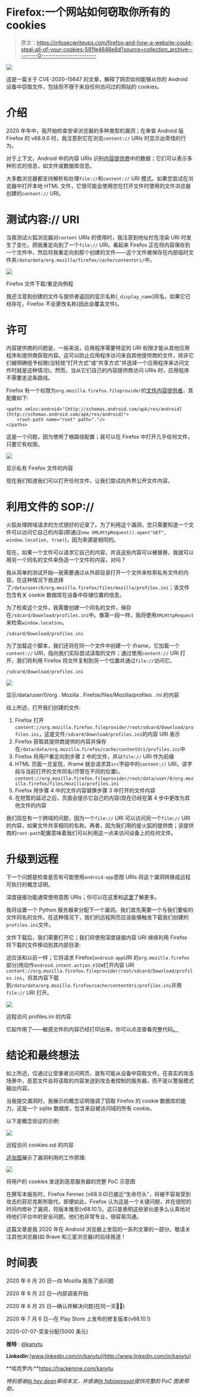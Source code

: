 # Firefox:一个网站如何窃取你所有的 cookies

> 原文：<https://infosecwriteups.com/firefox-and-how-a-website-could-steal-all-of-your-cookies-581fe4648e8d?source=collection_archive---------0----------------------->

![](img/ae4ee9f3c54bc4d00a6a9b39c0d3f610.png)

这是一篇关于 CVE-2020–15647 的文章，解释了网页如何能够从你的 Android 设备中窃取文件，包括但不限于来自任何访问过的网站的 cookies。

# 介绍

2020 年年中，我开始检查安卓浏览器的多种类型的漏洞；在审查 Android 版 Firefox 的 v68.9.0 时，我注意到它在浏览`content://` URIs 时显示出奇怪的行为。

对于上下文，Android 中的内容 URIs 识别[内容提供商](https://developer.android.com/guide/topics/providers/content-providers)中的数据；它们可以表示多种形式的信息，如文件或数据库信息。

大多数浏览器都支持解析和处理`file://`和`content://` URI 模式。如果您尝试在浏览器中打开本地 HTML 文件，它很可能会使用您在打开文件时使用的文件浏览器创建的`content://` URI。

# 测试内容:// URI

当我测试火狐浏览器对`content` URIs 的使用时，我注意到地址栏在渲染 URI 时发生了变化，把我重定向到了一个`file://` URI。看起来 Firefox 正在将内容保存到一个文件中，然后将我重定向到那个创建的文件——这个文件被保存在内部临时文件夹`/data/data/org.mozilla/firefox/cache/contentUri/`中。

![](img/79026b49bc4be06ffb3c2287af7fd595.png)

Firefox 文件下载/重定向例程

我还注意到创建的文件与提供者返回的显示名称(`_display_name`)同名，如果它已经存在，Firefox 不会更改名称(因此会覆盖文件)。

# 许可

内容提供商的问题是，一般来说，应用程序需要特定的 URI 权限才能从其他应用程序和提供商获取内容。这可以防止应用程序访问来自其他提供商的文件，除非它们被明确授予权限(当轻按“打开方式”或“共享方式”并选择一个应用程序来访问文件时就是这种情况)。然而，当从它们自己的内容提供商访问 URIs 时，应用程序不需要走这条路线。

Firefox 有一个权限为`org.mozilla.firefox.fileprovider`的[文件内容提供者](https://developer.android.com/training/secure-file-sharing/setup-sharing)，其配置如下:

```
<paths xmlns:android="[http://schemas.android.com/apk/res/android](http://schemas.android.com/apk/res/android)">
    <root-path name="root" path="."/>
</paths>
```

这是一个问题，因为使用了根路径配置；我可以在 Firefox 中打开几乎任何文件，只要它有权限。

![](img/a175e2b06ff499816dcbea57ec08af87.png)

显示私有 Firefox 文件的内容

现在我们知道我们可以打开任何文件，让我们尝试向外界公开文件内容。​

# 利用文件的 SOP://

火狐处理跨域请求的方式很好的记录了。为了利用这个漏洞，您只需要知道一个文件可以访问它自己的内容(即通过`new XMLHttpRequest().open("GET", window.location, true)`)，因为来源是相同的。

现在，如果一个文件可以请求它自己的内容，并且这些内容可以被替换，我就可以用另一个同名的文件来伪造一个文件的内容，对吗？

我从简单的测试开始—我需要通过从外部目录打开一个文件来检索私有文件的内容。在这种情况下我选择了`/data/user/0/org.mozilla.firefox/files/mozilla/profiles.ini`；该文件包含有关 cookie 数据库在设备中存储位置的信息。

为了检索这个文件，我需要创建一个同名的文件，保存在`/sdcard/Download/profiles.ini`中。像第一段一样，我将使用`XMLHttpRequest`来检索`window.location`。

`/sdcard/Download/profiles.ini`

为了加载这个脚本，我们还将在同一个文件中创建一个 iframe，它加载一个`content://` URI，指向我们实际尝试读取的文件；通过使用`content://` URI 打开，我们将利用 Firefox 将文件复制到另一个位置并通过`file://`访问它。​

`/sdcard/Download/profiles.ini`

![](img/cf55a3dfdbab42ffedc6b67bfcd96228.png)

显示/data/user/0/org . Mozilla . Firefox/files/Mozilla/profiles . ini 的内容

综上所述，打开我们创建的文件:

1.  Firefox 打开`content://org.mozilla.firefox.fileprovider/root/sdcard/Download/profiles.ini`，这是文件`/sdcard/Download/profiles.ini`的内容 URI 表示
2.  Firefox 获取其提供商提供的内容并保存在`/data/data/org.mozilla.firefox/cache/contentUri/profiles.ini`中
3.  Firefox 将用户重定向到步骤 2 中的文件，并以`file://` URI 作为前缀
4.  HTML 页面一旦呈现，iframe 就会请求其`src`字段中的`content://` URI，该字段与当前打开的文件同名(尽管在不同的位置)，`content://org.mozilla.firefox.fileprovider/root/data/user/0/org.mozilla.firefox/files/mozilla/profiles.ini`
5.  Firefox 用步骤 4 中的文件内容替换步骤 3 中打开的文件内容
6.  在短暂的延迟之后，页面会提示它自己的内容(现在已经在第 4 步中更改为其他文件的内容

我们现在有一个跨域的问题，因为一个`file://` URI 可以访问另一个`file://` URI 的内容，如果文件共享相同的名称。再者，因为我们用的是火狐的提供商；该提供商的`root-path`配置意味着我们可以利用这一点来访问设备上的任何文件。​

# 升级到远程

下一个问题是检查是否有可能使用`android-app`意图 URIs 将这个漏洞转换成远程可执行的概念证明。

深度链接功能通常使用意图 URIs；你可以在这里和[这里](https://simonmarquis.github.io/Android-App-Linking/)了解更多。

我将设置一个 Python 服务器来分配下一个漏洞。我们首先需要一个与我们要偷的文件同名的文件。在这种情况下，我们的远程网页应该能够触发下载我们创建的`profiles.ini`文件。

文件下载后，我们需要打开它；我们将使用深度链接内容 URI 继续利用 Firefox 将下载的文件移动到其内部目录:

这应该和以前一样；它将请求 Firefox(`android-app`URI 的`org.mozilla.firefox`部分)用动作`android.intent.action.VIEW`打开内容 URI `content://org.mozilla.firefox.fileprovider/root/sdcard/Download/profiles.ini`，将其内容下载到`/data/data/org.mozilla.firefox/cache/contentUri/profiles.ini`并用`file://` URI 打开。

![](img/47ce0b4d58720cb86e4d814a49b9bd2c.png)

远程访问 profiles.ini 的内容

它起作用了——敏感文件的内容已经打印出来。你可以点击查看完整代码[。](https://gist.github.com/kanytu/7fe0640c87b0f3e57bda51e784a7255d)

# 结论和最终想法

如上所述，仅通过让受害者访问网页，就有可能从设备中窃取文件。在真实的攻击场景中，恶意文件会将读取的内容发送到攻击者控制的服务器，而不是以警报模式输出内容。

当我提交漏洞时，我展示的概念证明强调了窃取 Firefox 的 cookie 数据库的能力，这是一个 sqlite 数据库，包含来自被访问域的所有 cookie。

以下是概念验证的示例:

![](img/7f92ef77b9de944f296798bb02a28319.png)

远程访问 cookies.sql 的内容

[这张图](https://i.imgur.com/UDBW0Jk.png)展示了漏洞利用的工作原理:

![](img/0217e24d83c3e24f5a13702b9e393f81.png)

将用户的 cookies 发送到恶意服务器的完整 PoC 示意图

在撰写本报告时，Firefox Fennec (v68.9.0)已接近“生命尽头”，将被不容易受到攻击的菲尼克斯所取代。即便如此，Firefox 认为这是一个关键问题，并在很短的时间内修补了漏洞，将版本推至(v68.10.1)。这只是表明这些家伙是多么认真地对待他们平台中的安全问题。他们也非常专业，很容易沟通。

这篇文章是我 2020 年在 Android 浏览器上发现的一系列文章的一部分。敬请关注其他浏览器(如 Brave 和三星浏览器)的后续报道！

# 时间表

2020 年 6 月 20 日—向 Mozilla 报告了该问题

2020 年 6 月 22 日—内部调查开始

2020 年 6 月 25 日—确认并解决问题(在同一天👏🏼)

2020 年 7 月 6 日—在 Play Store 上发布的修复版本(v68.10.1)

2020-07-07-奖金分配(5000 美元)

**推特** : [@kanytu](https://twitter.com/kanytu)

**LinkedIn**:[www.linkedin.com/in/kanytu](http://www.linkedin.com/in/kanytu)

**哈克罗内:**https://hackerone.com/kanytu

*特别感谢*[*@ hey dean*](https://twitter.com/_heydean)*审阅本文，并感谢*[*@ fabiopirespt*](https://twitter.com/fabiopirespt)*提供完整的 PoC 图表帮助。*